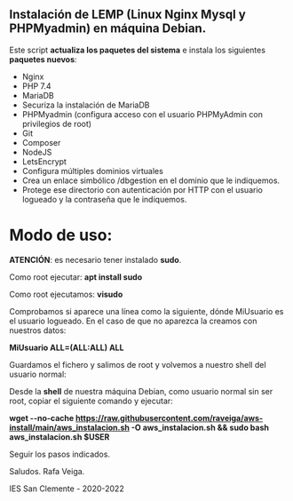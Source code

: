 ## Instalación de LEMP (Linux Nginx Mysql y PHPMyadmin) en máquina Debian.

Este script **actualiza los paquetes del sistema** e instala los siguientes **paquetes nuevos**:
* Nginx
* PHP 7.4
* MariaDB
* Securiza la instalación de MariaDB
* PHPMyadmin (configura acceso con el usuario PHPMyAdmin con privilegios de root)
* Git
* Composer
* NodeJS
* LetsEncrypt
* Configura múltiples dominios virtuales
* Crea un enlace simbólico /dbgestion en el dominio que le indiquemos.
* Protege ese directorio con autenticación por HTTP con el usuario logueado y la contraseña que le indiquemos.

# Modo de uso:

**ATENCIÓN**: es necesario tener instalado **sudo**.

Como root ejecutar:
**apt install sudo**

Como root ejecutamos:
**visudo**

Comprobamos si aparece una línea como la siguiente, dónde MiUsuario es el usuario logueado. En el caso de que no aparezca la creamos con nuestros datos:

**MiUsuario  ALL=(ALL:ALL) ALL**

Guardamos el fichero y salimos de root y volvemos a nuestro shell del usuario normal:

Desde la **shell** de nuestra máquina Debian, como usuario normal sin ser root, copiar el siguiente comando y ejecutar:

**wget --no-cache https://raw.githubusercontent.com/raveiga/aws-install/main/aws_instalacion.sh -O aws_instalacion.sh && sudo bash aws_instalacion.sh $USER**

Seguir los pasos indicados.

Saludos.
Rafa Veiga.

IES San Clemente - 2020-2022
